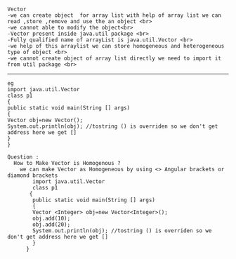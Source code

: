                                                                               Vector
    -we can create object  for array list with help of array list we can read ,store ,remove and use the an object <br>
    -we cannot able to modify the object<br>
    -Vector present inside java.util package <br> 
    -Fully qualified name of arrayList is java.util.Vector <br>
    -we help of this arraylist we can store homogeneous and heterogeneous type of object <br>
    -we cannot create object of array list directly we need to import it from util package <br>
  ---------------------------------------------------------------------------------------------------------------------------------------------------------------------------------------
    eg 
    import java.util.Vector
    class p1
    {
    public static void main(String [] args)
    {
    Vector obj=new Vector();
    System.out.println(obj); //tostring () is overriden so we don't get address here we get []
    }
    }
  
    Question :
      How to Make Vector is Homogenous ?
        we can make Vector as Homogeneous by using <> Angular brackets or diamond brackets
            import java.util.Vector
            class p1
           {
            public static void main(String [] args)
            {
            Vector <Integer> obj=new Vector<Integer>();
            obj.add(10);
            obj.add(20);
            System.out.println(obj); //tostring () is overriden so we don't get address here we get []
            }
          }
